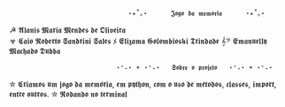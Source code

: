                                   ⋆✴︎˚｡⋆      𝕵𝖔𝖌𝖔 𝖉𝖆 𝖒𝖊𝖒𝖔𝖗𝖎𝖆      ⋆✴︎˚｡⋆
☭  𝕬𝖑𝖆𝖓𝖎𝖘 𝕸𝖆𝖗𝖎𝖆 𝕸𝖊𝖓𝖉𝖊𝖘 𝖉𝖊 𝕺𝖑𝖎𝖛𝖊𝖎𝖗𝖆    
☣  𝕮𝖆𝖎𝖔 𝕽𝖔𝖇𝖊𝖗𝖙𝖔 𝕾𝖆𝖓𝖉𝖗𝖎𝖓𝖎 𝕾𝖆𝖑𝖊𝖘
ﾒ  𝕰𝖑𝖎𝖟𝖆𝖒𝖆 𝕲𝖔𝖑𝖔𝖒𝖇𝖎𝖔𝖘𝖐𝖎 𝕿𝖗𝖎𝖓𝖉𝖆𝖉𝖊 
𝄞𝄢 𝕰𝖒𝖆𝖓𝖚𝖊𝖑𝖑𝖞 𝕸𝖆𝖈𝖍𝖆𝖉𝖔 𝕯𝖚𝖇𝖇𝖆

                               ⋆⁺₊⋆ ☀︎ ⋆⁺₊⋆   𝕾𝖔𝖇𝖗𝖊 𝖔 𝖕𝖗𝖔𝖏𝖊𝖙𝖔   ⋆⁺₊⋆ ☀︎ ⋆⁺₊⋆ 
✮ 𝕮𝖗𝖎𝖆𝖒𝖔𝖘 𝖚𝖒 𝖏𝖔𝖌𝖔 𝖉𝖆 𝖒𝖊𝖒𝖔́𝖗𝖎𝖆, 𝖊𝖒 𝖕𝖞𝖙𝖍𝖔𝖓, 𝖈𝖔𝖒 𝖔 𝖚𝖘𝖔 𝖉𝖊 𝖒𝖊́𝖙𝖔𝖉𝖔𝖘, 𝖈𝖑𝖆𝖘𝖘𝖊𝖘, 𝖎𝖒𝖕𝖔𝖗𝖙, 𝖊𝖓𝖙𝖗𝖊 𝖔𝖚𝖙𝖗𝖔𝖘.
✮ 𝕽𝖔𝖉𝖆𝖓𝖉𝖔 𝖓𝖔 𝖙𝖊𝖗𝖒𝖎𝖓𝖆𝖑
